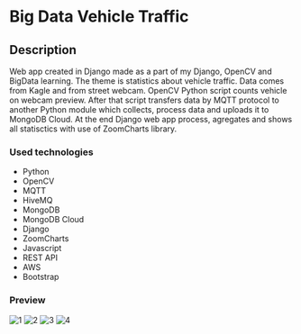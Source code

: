 # Big Data Vehicle Traffic

## Description

Web app created in Django made as a part of my Django, OpenCV and BigData learning. The theme is statistics about vehicle traffic.
Data comes from Kagle and from street webcam. OpenCV Python script counts vehicle on webcam preview.
After that script transfers data by MQTT protocol to another Python module which collects, process data and uploads it to MongoDB Cloud.
At the end Django web app process, agregates and shows all statisctics with use of ZoomCharts library.

### Used technologies

- Python
- OpenCV
- MQTT
- HiveMQ
- MongoDB
- MongoDB Cloud
- Django
- ZoomCharts
- Javascript
- REST API
- AWS
- Bootstrap


### Preview

![1](https://user-images.githubusercontent.com/54181425/131112277-cb9a902e-fc5b-47f4-8d86-8adf8c3e987a.png)
![2](https://user-images.githubusercontent.com/54181425/131112279-9ff693c9-a5fd-4fe9-8e1b-dd55cf90d76d.png)
![3](https://user-images.githubusercontent.com/54181425/131112282-6cf0041f-39e3-4ab1-81a0-4ecbab5141d2.png)
![4](https://user-images.githubusercontent.com/54181425/131112283-266da595-d3da-4bd3-ac91-47fff679f65d.png)

